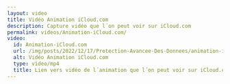 ```yaml
---
layout: video
title: Vidéo Animation iCloud.com
description: Capture vidéo que l´on peut voir sur iCloud.com
permalink: videos/Animation-iCloud.com/
video:
  id: Animation-iCloud.com
  url: /img/posts/2022/12/17/Protection-Avancee-Des-Donnees/animation-iCloud.com.mp4
  alt: Vidéo Animation iCloud.com
  type: video/mp4
  title: Lien vers vidéo de l´animation que l´on peut voir sur iCloud.com
---
```

